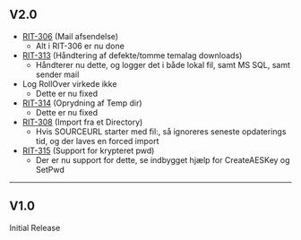## V2.0
  * [RIT-306](https://gcbit.dk/browse/RIT-306) (Mail afsendelse)
    * Alt i RIT-306 er nu done
  * [RIT-313](https://gcbit.dk/browse/RIT-313) (Håndtering af defekte/tomme temalag downloads)
    * Håndterer nu dette, og logger det i både lokal fil, samt MS SQL, samt sender mail
  * Log RollOver virkede ikke
    * Dette er nu fixed
  * [RIT-314](https://gcbit.dk/browse/RIT-314) (Oprydning af Temp dir)
    * Dette er nu fixed
  * [RIT-308](https://gcbit.dk/browse/RIT-308) (Import fra et Directory)
    * Hvis SOURCEURL starter med fil:, så ignoreres seneste opdaterings tid, og der laves en forced import
  * [RIT-315](https://gcbit.dk/browse/RIT-315) (Support for krypteret pwd)
    * Der er nu support for dette, se indbygget hjælp for CreateAESKey og SetPwd

----

## V1.0

Initial Release